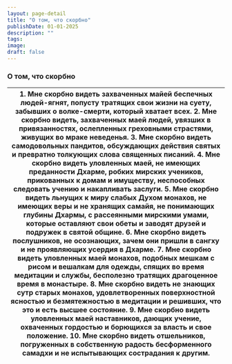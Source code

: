 ```yaml
---
layout: page-detail
title: "О том, что скорбно"
publishDate: 01-01-2025
description: ""
tags:
image:
draft: false
---
```


### О том, что скорбно

| 1\. Мне скорбно видеть захваченных майей беспечных людей-ягнят, попусту тратящих свои жизни на суету, забывших о волке-смерти, который хватает всех. 2\. Мне скорбно видеть, захваченных маей людей, увязших в привязанностях, ослепленных греховными страстями, живущих во мраке неведенья. 3\. Мне скорбно видеть самодовольных пандитов, обсуждающих действия святых и превратно толкующих слова священных писаний. 4\. Мне скорбно видеть уловленных маей, не имеющих преданности Дхарме, робких мирских учеников, прикованных к домам и имуществу, неспособных следовать учению и накапливать заслуги. 5\. Мне скорбно видеть льнущих к миру слабых Духом монахов, не имеющих веры и не хранящих самайя, не понимающих глубины Дхармы, с рассеянными мирскими умами, которые оставляют свои обеты и заводят друзей и подружек в святой общине. 6\. Мне скорбно видеть послушников, не осознающих, зачем они пришли в сангху и не проявляющих усердия в Дхарме. 7\. Мне скорбно видеть уловленных маей монахов, подобных мешкам с рисом и вешалкам для одежды, спящих во время медитации и службы, бесполезно тратящих драгоценное время в монастыре. 8\. Мне скорбно видеть не знающих сутр старых монахов, удовлетворенных поверхностной ясностью и безмятежностью в медитации и решивших, что это и есть высшее состояние. 9\. Мне скорбно видеть уловленных маей наставников, дающих учение, охваченных гордостью и борющихся за власть и свое положение. 10\. Мне скорбно видеть отшельников, погруженных в собственную радость бесформенного самадхи и не испытывающих сострадания к другим. |
| ------------------------------------------------------------------------------------------------------------------------------------------------------------------------------------------------------------------------------------------------------------------------------------------------------------------------------------------------------------------------------------------------------------------------------------------------------------------------------------------------------------------------------------------------------------------------------------------------------------------------------------------------------------------------------------------------------------------------------------------------------------------------------------------------------------------------------------------------------------------------------------------------------------------------------------------------------------------------------------------------------------------------------------------------------------------------------------------------------------------------------------------------------------------------------------------------------------------------------------------------------------------------------------------------------------------------------------------------------------------------------------------------------------------------------------------------------------------------------------------------------------------------------------------------------------------------------------------------------ |
  
  
